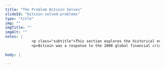 ```yaml
--- 
title: "The Problem Bitcoin Solves"
slideId: "bitcoin-solved-problems"
type: "title"
img: ""
imgTitle: ""
imgAlt: ""
notes: | 
            <p class="subtitle">This section explores the historical events that led to the creation of Bitcoin.</p>
            <p>Bitcoin was a response to the 2008 global financial crisis, but in order to understand the reason bitcoin was created, you will have to dive into some relevant history.</p>
        
body: | 
        
---
```

